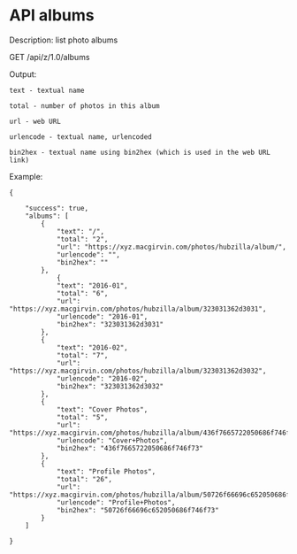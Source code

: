 API albums
==========

Description: list photo albums

GET /api/z/1.0/albums


Output:

	text - textual name

	total - number of photos in this album

	url - web URL

	urlencode - textual name, urlencoded

	bin2hex - textual name using bin2hex (which is used in the web URL link)


Example:


	{
	
	    "success": true,
	    "albums": [
	        {
	            "text": "/",
	            "total": "2",
	            "url": "https://xyz.macgirvin.com/photos/hubzilla/album/",
	            "urlencode": "",
	            "bin2hex": ""
	        },
		        {
	            "text": "2016-01",
	            "total": "6",
	            "url": "https://xyz.macgirvin.com/photos/hubzilla/album/323031362d3031",
	            "urlencode": "2016-01",
	            "bin2hex": "323031362d3031"
	        },
	        {
	            "text": "2016-02",
	            "total": "7",
	            "url": "https://xyz.macgirvin.com/photos/hubzilla/album/323031362d3032",
	            "urlencode": "2016-02",
	            "bin2hex": "323031362d3032"
	        },
	        {
	            "text": "Cover Photos",
	            "total": "5",
	            "url": "https://xyz.macgirvin.com/photos/hubzilla/album/436f7665722050686f746f73",
	            "urlencode": "Cover+Photos",
	            "bin2hex": "436f7665722050686f746f73"
	        },
	        {
	            "text": "Profile Photos",
	            "total": "26",
	            "url": "https://xyz.macgirvin.com/photos/hubzilla/album/50726f66696c652050686f746f73",
	            "urlencode": "Profile+Photos",
	            "bin2hex": "50726f66696c652050686f746f73"
	        }
	    ]
	
	}
